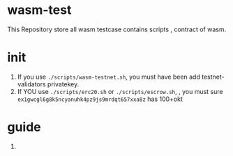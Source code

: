# wasm-test
This Repository store all wasm testcase contains scripts , contract of wasm.

# init
1. If you use `./scripts/wasm-testnet.sh`, you must have been add testnet-validators privatekey.
2. If YOU use `./scripts/erc20.sh` or `./scripts/escrow.sh`, , you must sure `ex1gwcgl6g8k5ncyanuhk4pz9js9mrdqt657xxa8z` has 100+okt

# guide 
1.

